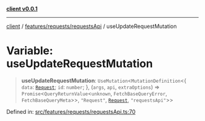 [**client v0.0.1**](../../../../README.md)

***

[client](../../../../README.md) / [features/requests/requestsApi](../README.md) / useUpdateRequestMutation

# Variable: useUpdateRequestMutation

> **useUpdateRequestMutation**: `UseMutation`\<`MutationDefinition`\<\{ `data`: [`Request`](../../../../app/models/request/type-aliases/Request.md); `id`: `number`; \}, (`args`, `api`, `extraOptions`) => `Promise`\<`QueryReturnValue`\<`unknown`, `FetchBaseQueryError`, `FetchBaseQueryMeta`\>\>, `"Request"`, [`Request`](../../../../app/models/request/type-aliases/Request.md), `"requestsApi"`\>\>

Defined in: [src/features/requests/requestsApi.ts:70](https://github.com/petelc/WMS/blob/0ba5e61a5ede3de744df1a5839724fa19a2a534f/client/src/features/requests/requestsApi.ts#L70)
